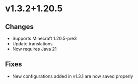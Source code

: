 # v1.3.2+1.20.5

## Changes

- Supports Minecraft 1.20.5-pre3
- Update translations
- Now requires Java 21

## Fixes

- New configurations added in v1.3.1 are now saved properly
